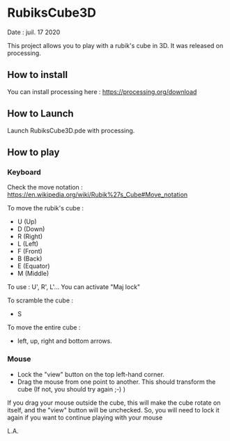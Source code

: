 # RubiksCube3D
Date : juil. 17  2020

This project allows you to play with a rubik's cube in 3D. It was released on processing.

## How to install
You can install processing here :
https://processing.org/download

## How to Launch
Launch RubiksCube3D.pde with processing. 

## How to play
### Keyboard
Check the move notation : https://en.wikipedia.org/wiki/Rubik%27s_Cube#Move_notation

To move the rubik's cube :
- U (Up)
- D (Down)
- R (Right)
- L (Left)
- F (Front)
- B (Back)
- E (Equator)
- M (Middle)

To use : U', R', L'... You can activate "Maj lock"

To scramble the cube :
- S

To move the entire cube :
- left, up, right and bottom arrows.

### Mouse
- Lock the "view" button on the top left-hand corner.
- Drag the mouse from one point to another. This should transform the cube (If not, you should try again ;-) )

If you drag your mouse outside the cube, this will make the cube rotate on itself, and the "view" button will be unchecked. So, you will need to lock it again if you want to continue playing with your mouse

L.A.
